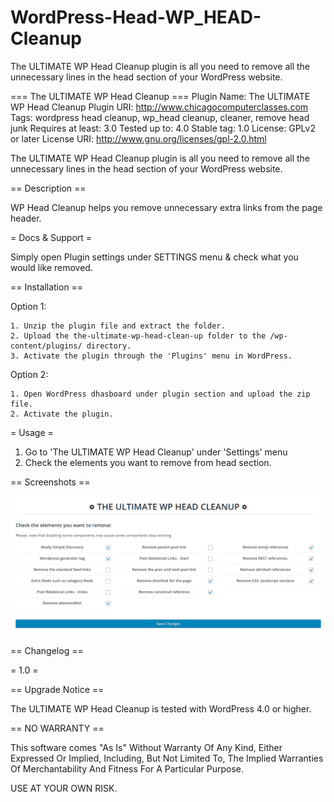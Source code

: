 # WordPress-Head-WP_HEAD-Cleanup
The ULTIMATE WP Head Cleanup plugin is all you need to remove all the unnecessary lines in the head section of your WordPress website. 


=== The ULTIMATE WP Head Cleanup ===
Plugin Name: The ULTIMATE WP Head Cleanup
Plugin URI: http://www.chicagocomputerclasses.com
Tags: wordpress head cleanup, wp_head cleanup, cleaner, remove head junk
Requires at least: 3.0
Tested up to: 4.0
Stable tag: 1.0
License: GPLv2 or later
License URI: http://www.gnu.org/licenses/gpl-2.0.html

The ULTIMATE WP Head Cleanup plugin is all you need to remove all the unnecessary lines in the head section of your WordPress website. 

== Description ==

WP Head Cleanup helps you remove unnecessary extra links from the page header. 


  

= Docs & Support =

Simply open Plugin settings under SETTINGS menu & check what you would like removed.


== Installation ==

Option 1:

	1. Unzip the plugin file and extract the folder.
	2. Upload the the-ultimate-wp-head-clean-up folder to the /wp-content/plugins/ directory.
	3. Activate the plugin through the 'Plugins' menu in WordPress.

Option 2:

	1. Open WordPress dhasboard under plugin section and upload the zip file.
	2. Activate the plugin.



= Usage =

1. Go to 'The ULTIMATE WP Head Cleanup' under 'Settings' menu
2. Check the elements you want to remove from head section.

== Screenshots ==

![alt text](https://github.com/chibrander/WordPress-Head-WP_HEAD-Cleanup/blob/master/screenshot.png "The ULTIMATE WP Head Cleanup Settings")

== Changelog ==

= 1.0 =

== Upgrade Notice ==

The ULTIMATE WP Head Cleanup is tested with WordPress 4.0 or higher.


== NO WARRANTY ==

This software comes "As Is" Without Warranty Of Any Kind, Either Expressed Or Implied, Including, But Not Limited To, The Implied Warranties Of Merchantability And Fitness For A Particular Purpose.

USE AT YOUR OWN RISK.
